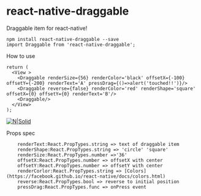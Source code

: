 # react-native-draggable
Draggable item for react-native!

```
npm install react-native-draggable --save
import Draggable from 'react-native-draggable';
```
How to use

```
return (
  <View >
    <Draggable renderSize={56} renderColor='black' offsetX={-100} offsetY={-200} renderText='A' pressDrag={()=>alert('touched!!')}/> 
    <Draggable reverse={false} renderColor='red' renderShape='square' offsetX={0} offsetY={0} renderText='B'/>
    <Draggable/>
  </View>
);
```

[![N|Solid](https://github.com/tongyy/react-native-draggable/blob/master/demo/demo.gif)]()

Props spec

		renderText:React.PropTypes.string => text of draggable item
		renderShape:React.PropTypes.string => 'circle' 'square'
		renderSize:React.PropTypes.number =>'36' 
		offsetX:React.PropTypes.number => offsetX with center
		offsetY:React.PropTypes.number => offsetY with center
		renderCorlor:React.PropTypes.string => [Colors](https://facebook.github.io/react-native/docs/colors.html)
		reverse:React.PropTypes.bool => reverse to initial position
		pressDrag:React.PropTypes.func => onPress event
    
    
   
